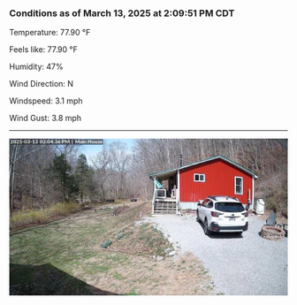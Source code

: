 ### Conditions as of March 13, 2025 at 2:09:51 PM CDT 

Temperature: 77.90 &deg;F

Feels like: 77.90 &deg;F

Humidity: 47%

Wind Direction: N

Windspeed: 3.1 mph

Wind Gust: 3.8 mph

---

<img src="./images/latest.jpeg"/>

